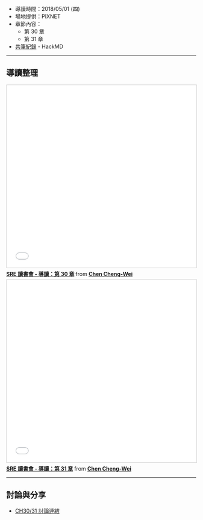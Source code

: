 
* 導讀時間：2018/05/01 (四)
* 場地提供：PIXNET
* 章節內容：
    * 第 30 章
    * 第 31 章
* [共筆紀錄](https://hackmd.io/FISq6GP_TVO1B2EnNbHnBg) - HackMD

---
## 導讀整理

<iframe src="//www.slideshare.net/slideshow/embed_code/key/E6izOYZbYHbH1K" width="595" height="485" frameborder="0" marginwidth="0" marginheight="0" scrolling="no" style="border:1px solid #CCC; border-width:1px; margin-bottom:5px; max-width: 100%;" allowfullscreen> </iframe> <div style="margin-bottom:5px"> <strong> <a href="//www.slideshare.net/warfan/sre-30" title="SRE 讀書會 - 導讀：第 30 章" target="_blank">SRE 讀書會 - 導讀：第 30 章</a> </strong> from <strong><a href="https://www.slideshare.net/warfan" target="_blank">Chen Cheng-Wei</a></strong> </div>

<iframe src="//www.slideshare.net/slideshow/embed_code/key/23x0nJosnz2wr7" width="595" height="485" frameborder="0" marginwidth="0" marginheight="0" scrolling="no" style="border:1px solid #CCC; border-width:1px; margin-bottom:5px; max-width: 100%;" allowfullscreen> </iframe> <div style="margin-bottom:5px"> <strong> <a href="//www.slideshare.net/warfan/sre-31" title="SRE 讀書會 - 導讀：第 31 章" target="_blank">SRE 讀書會 - 導讀：第 31 章</a> </strong> from <strong><a href="https://www.slideshare.net/warfan" target="_blank">Chen Cheng-Wei</a></strong> </div>

---
## 討論與分享

* [CH30/31 討論連結](https://www.facebook.com/groups/sre.taiwan/permalink/1025002097665694/)
